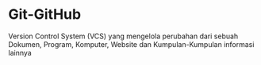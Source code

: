 # Git-GitHub
Version Control System (VCS) yang mengelola perubahan dari sebuah Dokumen, Program, Komputer, Website dan Kumpulan-Kumpulan informasi lainnya
